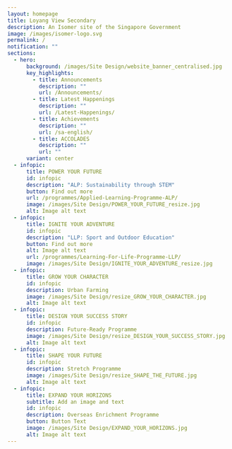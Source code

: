 ```yaml
---
layout: homepage
title: Loyang View Secondary
description: An Isomer site of the Singapore Government
image: /images/isomer-logo.svg
permalink: /
notification: ""
sections:
  - hero:
      background: /images/Site Design/website_banner_centralised.jpg
      key_highlights:
        - title: Announcements
          description: ""
          url: /Announcements/
        - title: Latest Happenings
          description: ""
          url: /Latest-Happenings/
        - title: Achievements
          description: ""
          url: /sa-english/
        - title: ACCOLADES
          description: ""
          url: ""
      variant: center
  - infopic:
      title: POWER YOUR FUTURE
      id: infopic
      description: "ALP: Sustainability through STEM"
      button: Find out more
      url: /programmes/Applied-Learning-Programme-ALP/
      image: /images/Site Design/POWER_YOUR_FUTURE_resize.jpg
      alt: Image alt text
  - infopic:
      title: IGNITE YOUR ADVENTURE
      id: infopic
      description: "LLP: Sport and Outdoor Education"
      button: Find out more
      alt: Image alt text
      url: /programmes/Learning-For-Life-Programme-LLP/
      image: /images/Site Design/IGNITE_YOUR_ADVENTURE_resize.jpg
  - infopic:
      title: GROW YOUR CHARACTER
      id: infopic
      description: Urban Farming
      image: /images/Site Design/resize_GROW_YOUR_CHARACTER.jpg
      alt: Image alt text
  - infopic:
      title: DESIGN YOUR SUCCESS STORY
      id: infopic
      description: Future-Ready Programme
      image: /images/Site Design/resize_DESIGN_YOUR_SUCCESS_STORY.jpg
      alt: Image alt text
  - infopic:
      title: SHAPE YOUR FUTURE
      id: infopic
      description: Stretch Programme
      image: /images/Site Design/resize_SHAPE_THE_FUTURE.jpg
      alt: Image alt text
  - infopic:
      title: EXPAND YOUR HORIZONS
      subtitle: Add an image and text
      id: infopic
      description: Overseas Enrichment Programme
      button: Button Text
      image: /images/Site Design/EXPAND_YOUR_HORIZONS.jpg
      alt: Image alt text
---
```

